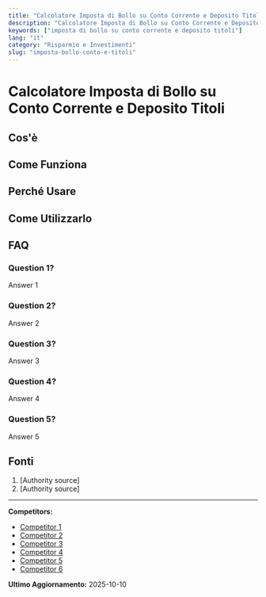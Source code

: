 ```yaml
---
title: "Calcolatore Imposta di Bollo su Conto Corrente e Deposito Titoli"
description: "Calcolatore Imposta di Bollo su Conto Corrente e Deposito Titoli"
keywords: ["imposta di bollo su conto corrente e deposito titoli"]
lang: "it"
category: "Risparmio e Investimenti"
slug: "imposta-bollo-conto-e-titoli"
---
```


# Calcolatore Imposta di Bollo su Conto Corrente e Deposito Titoli

<!-- TODO: Add introduction -->

## Cos'è

<!-- TODO: Explain what this calculator does -->

## Come Funziona

<!-- TODO: Explain methodology -->

## Perché Usare

<!-- TODO: List benefits -->

## Come Utilizzarlo

<!-- TODO: Step-by-step guide -->

## FAQ

### Question 1?
Answer 1

### Question 2?
Answer 2

### Question 3?
Answer 3

### Question 4?
Answer 4

### Question 5?
Answer 5

## Fonti

1. [Authority source]
2. [Authority source]

---

**Competitors:**
- [Competitor 1](https://www.bancobpm.it/magazine/privati/investi-risparmia/imposta-di-bollo-su-conto-deposito-calcolo-e-applicazione/)
- [Competitor 2](https://www.bancaetica.it/faq/come-si-calcola-limposta-di-bollo-per-i-prodotti-finanziari/)
- [Competitor 3](https://www.studiotibaldo.com/imposta-di-bollo/)
- [Competitor 4](https://socalsolver.com/it/risparmio-e-investimenti/imposta-bollo-conto-e-titoli)
- [Competitor 5](https://www.directa.it/help-supporto/fiscalita/come-viene-applicata-da-directa-imposta-di-bollo-sugli-strumenti-finanziari)
- [Competitor 6](https://cambianonline.it/assistenza/deposito-titoli/come-si-applica-limporto-dellimposta-di-bollo-sul-deposito-titoli-o-su-altri-prodotti-dinvestimento/)

**Ultimo Aggiornamento:** 2025-10-10
